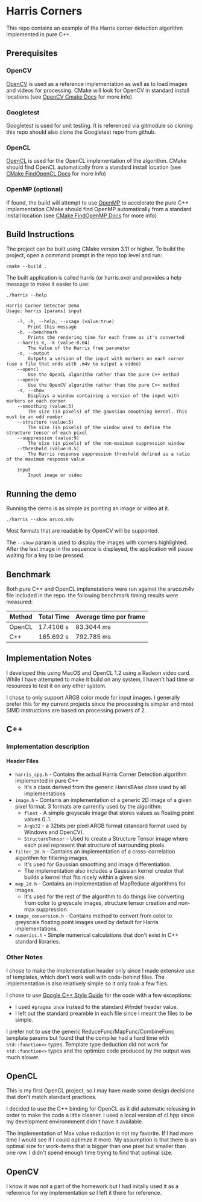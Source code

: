 # Harris Corners

This repo contains an example of the Harris corner detection algorithm implemented in pure C++.

## Prerequisites

### OpenCV

[OpenCV](https://opencv.org/) is used as a reference implementation as well as to load images and videos for processing.
CMake will look for OpenCV in standard install locations (see [OpenCV Cmake Docs](https://docs.opencv.org/3.4.5/db/df5/tutorial_linux_gcc_cmake.html) for more info)

### Googletest

Googletest is used for unit testing. It is referenced via gitmodule so cloning this repo should also clone the Googletest repo from github.

### OpenCL

[OpenCL](https://www.khronos.org/opencl/) is used for the OpenCL implementation of the algorithm.
CMake should find OpenCL automatically from a standard install location (see [CMake FindOpenCL Docs](https://cmake.org/cmake/help/latest/module/FindOpenCL.html) for more info)

### OpenMP (optional)

If found, the build will attempt to use [OpenMP](https://www.openmp.org/) to accelerate the pure C++ implementation
CMake should find OpenMP automatically from a standard install location (see [CMake FindOpenMP Docs](https://cmake.org/cmake/help/latest/module/FindOpenMP.html) for more info)

## Build Instructions

The project can be built using CMake version 3.11 or higher. To build the project, open a command prompt in the repo top level and run:

```
cmake --build .
```

The built application is called harris (or harris.exe) and provides a help message to make it easier to use:
```
./harris --help

Harris Corner Detector Demo
Usage: harris [params] input 

	-?, -h, --help, --usage (value:true)
		Print this message
	-b, --benchmark
		Prints the rendering time for each frame as it's converted
	--harris_k, -k (value:0.04)
		The value of the Harris free parameter
	-o, --output
		Outputs a version of the input with markers on each corner (use a file that ends with .m4v to output a video)
	--opencl
		Use the OpenCL algorithm rather than the pure C++ method
	--opencv
		Use the OpenCV algorithm rather than the pure C++ method
	-s, --show
		Displays a window containing a version of the input with markers on each corner
	--smoothing (value:5)
		The size (in pixels) of the gaussian smoothing kernel. This must be an odd number
	--structure (value:5)
		The size (in pixels) of the window used to define the structure tensor of each pixel
	--suppression (value:9)
		The size (in pixels) of the non-maximum suppression window
	--threshold (value:0.5)
		The Harris response suppression threshold defined as a ratio of the maximum response value

	input
		Input image or video
```

## Running the demo

Running the demo is as simple as pointing an image or video at it. 

```
./harris --show aruco.m4v
```

Most formats that are readable by OpenCV will be supported.

The `--show` param is used to display the images with corners highlighted.
After the last image in the sequence is displayed, the application will pause waiting for a key to be pressed.

## Benchmark

Both pure C++ and OpenCL implenetations were run against the aruco.m4v file included in the repo. the following benchmark timing results were measured:

| Method | Total Time | Average time per frame |
|--------|------------|------------------------|
| OpenCL | 17.4106 s  | 83.3044 ms             |
| C++    | 165.692 s  | 792.785 ms             |

## Implementation Notes

I developed this using MacOS and OpenCL 1.2 using a Radeon video card. While I have attempted to make it build on any system, I haven't had time
or resources to test it on any other system.

I chose to only support ARGB color mode for input images.
I generally prefer this for my current projects since the processing is simpler and most SIMD instructions are
based on processing powers of 2.

## C++

### Implementation description

#### Header Files

* `harris_cpp.h` - Contains the actual Harris Corner Detection algorithm implemented in pure C++
    * It's a class derived from the generic HarrisBAse class used by all implementations
* `image.h` - Contanis an implementation of a generic 2D image of a given pixel format. 3 formats are currently used by the algorithm:
    * `float` - A simple greyscale image that stores values as floating point values 0..1.
    * `Argb32` - a 32bits per pixel ARGB format (standard format used by Windows and OpenCV).
    * `StructureTensor` - Used to create a Structure Tensor image where each pixel represent that structure of surrounding pixels.
* `filter_2d.h` - Contains an implementation of a cross-correlation algorithm for filtering images.
    * It's used for Gaussian smoothing and image differentiation.
    * The implementation also includes a Gaussian kernel creator that builds a kernel that fits nicely within a given size.
* `map_2d.h` - Contains an implementation of MapReduce algorithms for images.
    * It's used for the rest of the algorithm to do things like converting from color to greyscale images, structure tensor creation and non-max suppression.
* `image_conversion.h` - Contains method to convert from color to greyscale floating point images used by default for Harris implementations.
* `numerics.h` - Simple numerical calculations that don't exist in C++ standard libraries.

### Other Notes

I chose to make the implementation header only since I made extensive use of templates, which don't work well with code-behind files.
The implementation is also relatively simple so it only took a few files.

I chose to use [Google C++ Style Guide](https://google.github.io/styleguide/cppguide.html) for the code with a few exceptions:
* I used `#pragma once` instead fo the standard #ifndef header value.
* I left out the standard preamble in each file since I meant the files to be simple.

I prefer not to use the generic ReduceFunc/MapFunc/CombineFunc template params but found that the compiler had a hard time with `std::function<>`
types. Template type deduction did not work for `std::function<>` types and the optimize code produced by the output was much slower.

## OpenCL

This is my first OpenCL project, so I may have made some design decisions that don't match standard practices.

I decided to use the C++ binding for OpenCL as it did automatic releasing in order to make the code a little cleaner.
I used a local version of cl.hpp since my development environmment didn't have it available.

The implementation of Max value reduction is not my favorite. If I had more time I would see if I could optimize it more. My assumption is that there is an optimal size for work-items that is bigger than one pixel but smaller than one row. I didn't spend enough time trying to find that optimal size.

## OpenCV

I know it was not a part of the homework but I had initally used it as a reference for my implementation so I left it there for reference.
